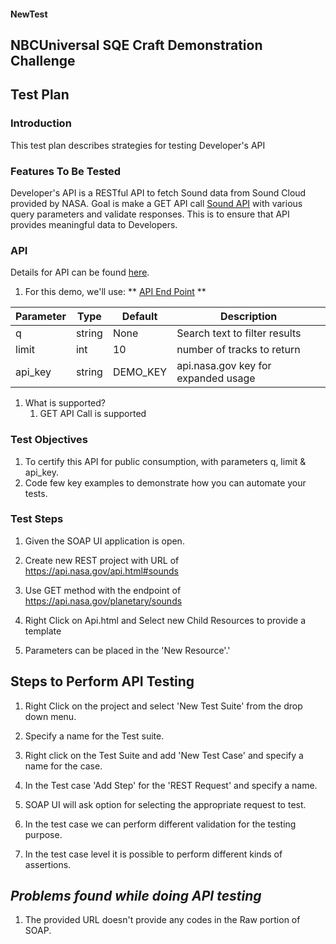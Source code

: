 #### NewTest
## NBCUniversal SQE Craft Demonstration Challenge
## Test Plan
### Introduction
This test plan describes strategies for testing Developer's API

### Features To Be Tested
Developer's API is a RESTful API to fetch Sound data from Sound Cloud provided by NASA. Goal is make a GET API call [Sound API](https://api.nasa.gov/planetary/sounds) with various query parameters and validate responses. This is to ensure that API provides meaningful data to Developers.

### API
Details for API can be found [here](https://api.nasa.gov/api.html#sounds).
1. For this demo, we'll use:
 ** [API End Point](https://api.nasa.gov/planetary/sounds) **

 | Parameter | Type | Default | Description |
 |-----------|------|---------|-------------|
 | q | string | None | Search text to filter results |
 | limit | int | 10 | number of tracks to return |
 | api_key | string | DEMO_KEY | api.nasa.gov key for expanded usage |

1. What is supported?
   1. GET API Call is supported
   

### Test Objectives

1. To certify this API for public consumption, with parameters q, limit & api_key. 
2. Code few key examples to demonstrate how you can automate your tests.

### Test Steps

1. Given the SOAP UI application is open.

2. Create new REST project with URL of https://api.nasa.gov/api.html#sounds

3. Use GET method with the endpoint of https://api.nasa.gov/planetary/sounds 

4. Right Click on Api.html and Select new Child Resources to provide a template

5. Parameters can be placed in the 'New Resource'.'


**Steps to Perform API Testing**
---

1. Right Click on the project and select 'New Test Suite' from the drop down menu.

2. Specify a name for the Test suite.

3. Right click on the Test Suite and add 'New Test Case' and specify a name for the case.

4. In the Test case 'Add Step' for the 'REST Request' and specify a name.

5. SOAP UI will ask option for selecting the appropriate request to test.

6. In the test case we can perform different validation for the testing purpose.

7. In the test case level it is possible to perform different kinds of assertions.


*Problems found while doing API testing*
---

1. The provided URL doesn't provide any codes in the Raw portion of SOAP.
